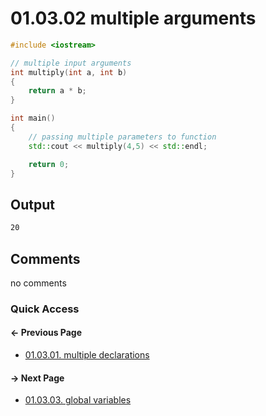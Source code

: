 # 01.03.02 multiple arguments

```cxx
#include <iostream>

// multiple input arguments
int multiply(int a, int b)
{
    return a * b;
}

int main()
{
    // passing multiple parameters to function
    std::cout << multiply(4,5) << std::endl;

    return 0;
}

```

## Output

```txt
20
```

## Comments

no comments

### Quick Access

<div class="previous_page pagination">

#### &#8592; Previous Page

* [01.03.01. multiple declarations](./../../01.the_basics/03.variables&constants/01.storage.md)

</div>
<div class="next_page pagination">

#### &#8594; Next Page

* [01.03.03. global variables](./../../01.the_basics/03.variables&constants/03.global.md)

</div>
